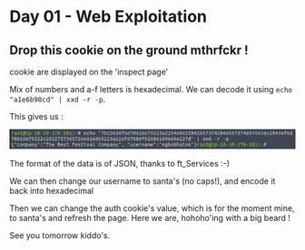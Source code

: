 # Day 01 - Web Exploitation

## Drop this cookie on the ground mthrfckr !

cookie are displayed on the 'inspect page'

Mix of numbers and a-f letters is hexadecimal. We can decode it using ```echo "a1e6b98cd" | xxd -r -p```.

This gives us : 

![cookie auth](https://github.com/oghobhainn/TryHackMe/blob/main/images/adventofcyber/day01/decode16.png)

The format of the data is of JSON, thanks to ft_Services :-)

We can then change our username to santa's (no caps!), and encode it back into hexadecimal

Then we can change the auth cookie's value, which is for the moment mine, to santa's and refresh the page. Here we are, hohoho'ing with a big beard !

See you tomorrow kiddo's.
